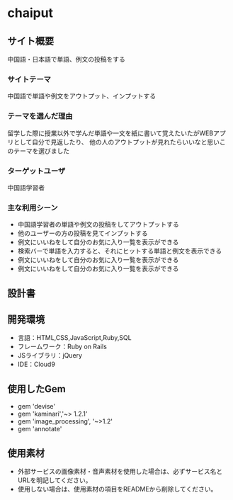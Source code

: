 # chaiput

## サイト概要
中国語・日本語で単語、例文の投稿をする
### サイトテーマ
中国語で単語や例文をアウトプット、インプットする

### テーマを選んだ理由
留学した際に授業以外で学んだ単語や一文を紙に書いて覚えたいたがWEBアプリとして自分で見返したり、
他の人のアウトプットが見れたらいいなと思いこのテーマを選びました

### ターゲットユーザ
中国語学習者

### 主な利用シーン
- 中国語学習者の単語や例文の投稿をしてアウトプットする
- 他のユーザーの方の投稿を見てインプットする
- 例文にいいねをして自分のお気に入り一覧を表示ができる
- 検索バーで単語を入力すると、それにヒットする単語と例文を表示できる
- 例文にいいねをして自分のお気に入り一覧を表示ができる
- 例文にいいねをして自分のお気に入り一覧を表示ができる

## 設計書



## 開発環境
- 言語：HTML,CSS,JavaScript,Ruby,SQL
- フレームワーク：Ruby on Rails
- JSライブラリ：jQuery
- IDE：Cloud9

## 使用したGem
- gem 'devise'
- gem 'kaminari','~> 1.2.1'
- gem 'image_processing', '~>1.2'
- gem 'annotate'


## 使用素材
- 外部サービスの画像素材・音声素材を使用した場合は、必ずサービス名とURLを明記してください。
- 使用しない場合は、使用素材の項目をREADMEから削除してください。
